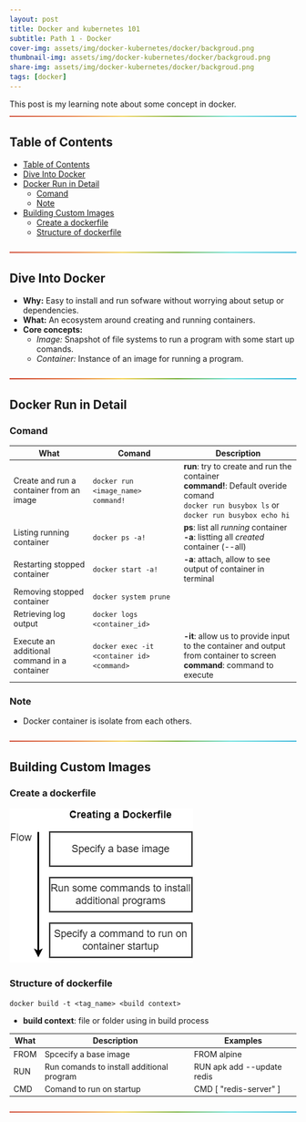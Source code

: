 ```yaml
---
layout: post
title: Docker and kubernetes 101 
subtitle: Path 1 - Docker
cover-img: assets/img/docker-kubernetes/docker/backgroud.png
thumbnail-img: assets/img/docker-kubernetes/docker/backgroud.png
share-img: assets/img/docker-kubernetes/docker/backgroud.png
tags: [docker]
---
```


This post is my learning note about some concept in docker. 
![--](../assets/img/utils/rainbow.png)

## Table of Contents
- [Table of Contents](#table-of-contents)
- [Dive Into Docker](#dive-into-docker)
- [Docker Run in Detail](#docker-run-in-detail)
  - [Comand](#comand)
  - [Note](#note)
- [Building Custom Images](#building-custom-images)
  - [Create a dockerfile](#create-a-dockerfile)
  - [Structure of dockerfile](#structure-of-dockerfile)

![--](../assets/img/utils/rainbow.png)

## Dive Into Docker
- **Why:** Easy to install and run sofware without worrying about setup or dependencies.
- **What:** An ecosystem around creating and running containers.
- **Core concepts:**
  - *Image:* Snapshot of file systems to run a program with some start up comands.
  - *Container:* Instance of an image for running a program.

![--](../assets/img/utils/rainbow.png)

## Docker Run in Detail

### Comand

| What | Comand | Description |
|------|--------|-------------|
| Create and run a container from an image | `docker run <image_name> command!` | **run**: try to create and run the container <br /> **command!**: Default overide comand <br /> `docker run busybox ls` or `docker run busybox echo hi` |
| Listing running container | `docker ps -a!` | **ps**: list all *running* container  <br />  **-a**: listting all *created* container (--all) |
| Restarting stopped container | `docker start -a!` | **-a**: attach, allow to see output of container in terminal |
| Removing stopped container | `docker system prune` | |
| Retrieving log output | `docker logs <container_id>` | |
| Execute an additional command in a container | `docker exec -it <container id> <command>` |  **-it**: allow us to provide input to the container and output from container to screen  <br />  **command**: command to execute |

### Note
  - Docker container is isolate from each others.

![--](../assets/img/utils/rainbow.png)

## Building Custom Images

### Create a dockerfile
 ![image](../assets/img/docker-kubernetes/docker/3/1.png)

### Structure of dockerfile

`docker build -t <tag_name> <build context>`
  - **build context**: file or folder using in build process

| What | Description | Examples |
|------|-------------|----------|
| FROM | Spcecify a base image | FROM alpine |
| RUN | Run comands to install additional program | RUN apk add --update redis |
| CMD | Comand to run on startup | CMD [ "redis-server" ]

![--](../assets/img/utils/rainbow.png) 